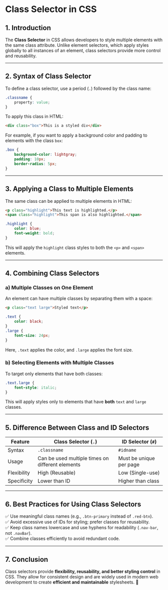 # **Class Selector in CSS**

## **1. Introduction**

The **Class Selector** in CSS allows developers to style multiple elements with the same class attribute. Unlike element selectors, which apply styles globally to all instances of an element, class selectors provide more control and reusability.

---

## **2. Syntax of Class Selector**

To define a class selector, use a period (`.`) followed by the class name:

```css
.classname {
    property: value;
}
```

To apply this class in HTML:

```html
<div class="box">This is a styled div</div>
```

For example, if you want to apply a background color and padding to elements with the class `box`:

```css
.box {
    background-color: lightgray;
    padding: 10px;
    border-radius: 5px;
}
```

---

## **3. Applying a Class to Multiple Elements**

The same class can be applied to multiple elements in HTML:

```html
<p class="highlight">This text is highlighted.</p>
<span class="highlight">This span is also highlighted.</span>
```

```css
.highlight {
    color: blue;
    font-weight: bold;
}
```

This will apply the `highlight` class styles to both the `<p>` and `<span>` elements.

---

## **4. Combining Class Selectors**

### **a) Multiple Classes on One Element**

An element can have multiple classes by separating them with a space:

```html
<p class="text large">Styled text</p>
```

```css
.text {
    color: black;
}
.large {
    font-size: 24px;
}
```

Here, `.text` applies the color, and `.large` applies the font size.

### **b) Selecting Elements with Multiple Classes**

To target only elements that have both classes:

```css
.text.large {
    font-style: italic;
}
```

This will apply styles only to elements that have **both** `text` and `large` classes.

---

## **5. Difference Between Class and ID Selectors**

| Feature       | Class Selector (`.`) | ID Selector (`#`) |
|--------------|---------------------|------------------|
| Syntax       | `.classname`        | `#idname`       |
| Usage        | Can be used multiple times on different elements | Must be unique per page |
| Flexibility  | High (Reusable)     | Low (Single-use) |
| Specificity  | Lower than ID       | Higher than class |

---

## **6. Best Practices for Using Class Selectors**

✅ Use meaningful class names (e.g., `.btn-primary` instead of `.red-btn`).  
✅ Avoid excessive use of IDs for styling; prefer classes for reusability.  
✅ Keep class names lowercase and use hyphens for readability (`.nav-bar`, not `.navBar`).  
✅ Combine classes efficiently to avoid redundant code.  

---

## **7. Conclusion**

Class selectors provide **flexibility, reusability, and better styling control** in CSS. They allow for consistent design and are widely used in modern web development to create **efficient and maintainable** stylesheets. 🚀
